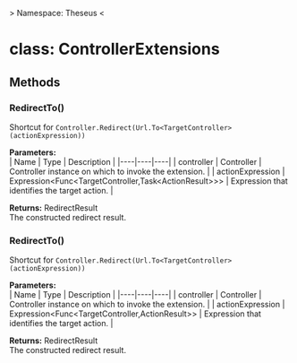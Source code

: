 \> Namespace: Theseus <  

# class: ControllerExtensions



## Methods

### RedirectTo()

Shortcut for `Controller.Redirect(Url.To<TargetController>(actionExpression))`  

**Parameters:**   
| Name | Type | Description |
|----|----|----|
| <a name="controller">controller</a> | Controller | Controller instance on which to invoke the extension. |
| <a name="actionExpression">actionExpression</a> | Expression\<Func\<TargetController,Task\<ActionResult\>\>\> | Expression that identifies the target action. |

  
**Returns:** RedirectResult  
The constructed redirect result.

### RedirectTo()

Shortcut for `Controller.Redirect(Url.To<TargetController>(actionExpression))`  

**Parameters:**   
| Name | Type | Description |
|----|----|----|
| <a name="controller">controller</a> | Controller | Controller instance on which to invoke the extension. |
| <a name="actionExpression">actionExpression</a> | Expression\<Func\<TargetController,ActionResult\>\> | Expression that identifies the target action. |

  
**Returns:** RedirectResult  
The constructed redirect result.